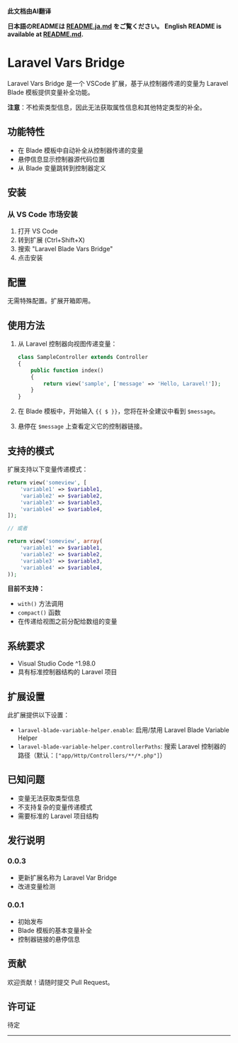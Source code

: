 **此文档由AI翻译**

**日本語のREADMEは [README.ja.md](README.ja.md) をご覧ください。**
**English README is available at [README.md](README.md).**

# Laravel Vars Bridge

Laravel Vars Bridge 是一个 VSCode 扩展，基于从控制器传递的变量为 Laravel Blade 模板提供变量补全功能。

**注意**：不检索类型信息，因此无法获取属性信息和其他特定类型的补全。

## 功能特性

- 在 Blade 模板中自动补全从控制器传递的变量
- 悬停信息显示控制器源代码位置
- 从 Blade 变量跳转到控制器定义

## 安装

### 从 VS Code 市场安装
1. 打开 VS Code
2. 转到扩展 (Ctrl+Shift+X)
3. 搜索 "Laravel Blade Vars Bridge"
4. 点击安装

## 配置

无需特殊配置。扩展开箱即用。

## 使用方法

1. 从 Laravel 控制器向视图传递变量：
    ```php
    class SampleController extends Controller
    {
        public function index()
        {
            return view('sample', ['message' => 'Hello, Laravel!']);
        }
    }
    ```

2. 在 Blade 模板中，开始输入 `{{ $ }}`，您将在补全建议中看到 `$message`。

3. 悬停在 `$message` 上查看定义它的控制器链接。

## 支持的模式

扩展支持以下变量传递模式：

```php
return view('someview', [
    'variable1' => $variable1,
    'variable2' => $variable2,
    'variable3' => $variable3,
    'variable4' => $variable4,
]);

// 或者

return view('someview', array(
    'variable1' => $variable1,
    'variable2' => $variable2,
    'variable3' => $variable3,
    'variable4' => $variable4,
));
```

**目前不支持：**
- `with()` 方法调用
- `compact()` 函数
- 在传递给视图之前分配给数组的变量

## 系统要求

- Visual Studio Code ^1.98.0
- 具有标准控制器结构的 Laravel 项目

## 扩展设置

此扩展提供以下设置：

* `laravel-blade-variable-helper.enable`: 启用/禁用 Laravel Blade Variable Helper
* `laravel-blade-variable-helper.controllerPaths`: 搜索 Laravel 控制器的路径（默认：`["app/Http/Controllers/**/*.php"]`）

## 已知问题

- 变量无法获取类型信息
- 不支持复杂的变量传递模式
- 需要标准的 Laravel 项目结构

## 发行说明

### 0.0.3
- 更新扩展名称为 Laravel Var Bridge
- 改进变量检测

### 0.0.1
- 初始发布
- Blade 模板的基本变量补全
- 控制器链接的悬停信息

## 贡献

欢迎贡献！请随时提交 Pull Request。

## 许可证

待定

---